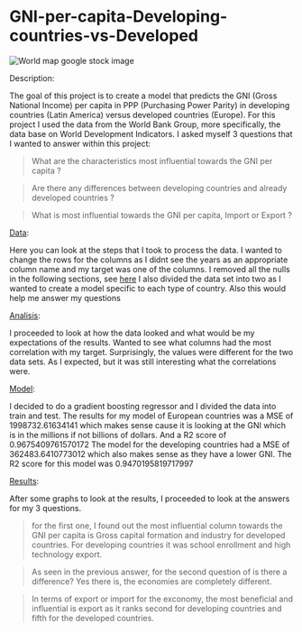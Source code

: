 # GNI-per-capita-Developing-countries-vs-Developed

![World map](https://www.google.com/url?sa=i&url=https%3A%2F%2Fstock.adobe.com%2Fes%2Fimages%2Fgreat-and-funny-world-map%2F4361303&psig=AOvVaw2E6uO42bWYXsoVwBZmxtLw&ust=1742336041506000&source=images&cd=vfe&opi=89978449&ved=0CBQQjRxqFwoTCNDfpNiRkowDFQAAAAAdAAAAABAE)
google stock image

Description:

The goal of this project is to create a model that predicts the GNI (Gross National Income) per capita in PPP (Purchasing Power Parity) in developing countries (Latin America) versus developed countries (Europe). 
For this project I used the data from the World Bank Group, more specifically, the data base on World Development Indicators.
I asked myself 3 questions that I wanted to answer within this project: 
> What are the characteristics most influential towards the GNI per capita ?

> Are there any differences between developing countries and already developed countries ?

> What is most influential towards the GNI per capita, Import or Export ?

[Data](https://github.com/G-dhlg/GDP-per-capita-Developing-countries-vs-Developed/blob/main/project.ipynb#assess): 

Here you can look at the steps that I took to process the data. I wanted to change the rows for the columns as I didnt see the years as an appropriate column name and my target was one of the columns.
I removed all the nulls in the following sections, see [here](https://github.com/G-dhlg/GDP-per-capita-Developing-countries-vs-Developed/blob/main/project.ipynb#clean)
I also divided the data set into two as I wanted to create a model specific to each type of country. Also this would help me answer my questions

[Analisis](https://github.com/G-dhlg/GDP-per-capita-Developing-countries-vs-Developed/blob/main/project.ipynb#analyze):

I proceeded to look at how the data looked and what would be my expectations of the results. Wanted to see what columns had the most correlation with my target. 
Surprisingly, the values were different for the two data sets. As I expected, but it was still interesting what the correlations were. 

[Model](https://github.com/G-dhlg/GDP-per-capita-Developing-countries-vs-Developed/blob/main/project.ipynb#model):

I decided to do a gradient boosting regressor and I divided the data into train and test. 
The results for my model of European countries was a MSE of 1998732.61634141 which makes sense cause it is looking at the GNI which is in the millions if not billions of dollars. And a R2 score of 0.9675409761570172
The model for the developing countries had a MSE of 362483.6410773012 which also makes sense as they have a lower GNI. The R2 score for this model was 0.9470195819717997

[Results](https://github.com/G-dhlg/GDP-per-capita-Developing-countries-vs-Developed/blob/main/project.ipynb#importance-of-each-variable):

After some graphs to look at the results, I proceeded to look at the answers for my 3 questions. 
> for the first one, I found out the most influential column towards the GNI per capita is Gross capital formation and industry for developed countries. For developing countries it was school enrollment and high technology export.

> As seen in the previous answer, for the second question of is there a difference? Yes there is, the economies are completely different.

> In terms of export or import for the exconomy, the most beneficial and influential is export as it ranks second for developing countries and fifth for the developed countries. 
